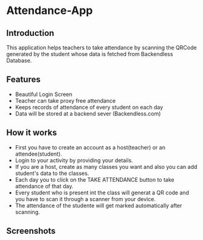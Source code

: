 # Attendance-App
## Introduction
This application helps teachers to take attendance by scanning the QRCode generated by the student whose data is fetched from Backendless Database.
## Features
* Beautiful Login Screen
* Teacher can take proxy free attendance
* Keeps records of attendance of every student on each day
* Data will be stored at a backend sever (Backendless.com)
## How it works
* First you have to create an account as a host(teacher) or an attendee(student).
* Login to your activity by providing your details.
* If you are a host, create as many classes you want and also you can add student's data to the classes.
* Each day you to click on the TAKE ATTENDANCE button to take attendance of that day.
* Every student who is present int the class will generat a QR code and you have to scan it through a scanner from your device.
* The attendance of the studente will get marked automatically after scanning.
## Screenshots

